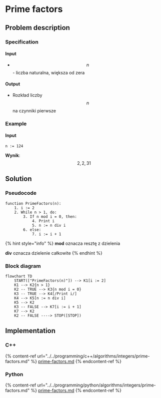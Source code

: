 # Prime factors

## Problem description

### Specification

#### Input

* $$n$$ - liczba naturalna, większa od zera

#### Output

* Rozkład liczby $$n$$ na czynniki pierwsze 

### Example

#### Input

```
n := 124
```

**Wynik**: $$2, 2, 31$$ 

## Solution

### Pseudocode

```
function PrimeFactors(n):
    1. i := 2
    2. While n > 1, do:
        3. If n mod i = 0, then:
            4. Print i
            5. n := n div i
        6. else:
            7. i := i + 1
```

{% hint style="info" %}
**mod** oznacza resztę z dzielenia

**div** oznacza dzielenie całkowite
{% endhint %}

### Block diagram

```mermaid
flowchart TD
	START(["PrimeFactors(n)"]) --> K1[i := 2]
	K1 --> K2{n > 1}
	K2 -- TRUE --> K3{n mod i = 0}
	K3 -- TRUE --> K4[/Print i/]
	K4 --> K5[n := n div i]
	K5 --> K2
	K3 -- FALSE --> K7[i := i + 1]
	K7 --> K2
	K2 -- FALSE ----> STOP([STOP])
```

## Implementation

### C++

{% content-ref url="../../programming/c++/algorithms/integers/prime-factors.md" %}
[prime-factors.md](../../programming/c++/algorithms/integers/prime-factors.md)
{% endcontent-ref %}

### Python

{% content-ref url="../../programming/python/algorithms/integers/prime-factors.md" %}
[prime-factors.md](../../programming/python/algorithms/integers/prime-factors.md)
{% endcontent-ref %}

